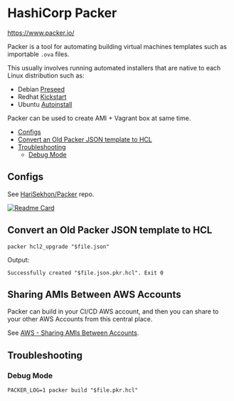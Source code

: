 # HashiCorp Packer

<https://www.packer.io/>

Packer is a tool for automating building virtual machines templates such as importable `.ova` files.

This usually involves running automated installers that are native to each Linux distribution such as:

- Debian [Preseed](debian.md#debian-preseeding---automated-installations)
- Redhat [Kickstart](redhat.md#kickstart---automated-installations)
- Ubuntu [Autoinstall](ubuntu.md#autoinstall---automated-installations)

Packer can be used to create AMI + Vagrant box at same time.

<!-- INDEX_START -->

- [Configs](#configs)
- [Convert an Old Packer JSON template to HCL](#convert-an-old-packer-json-template-to-hcl)
- [Troubleshooting](#troubleshooting)
  - [Debug Mode](#debug-mode)

<!-- INDEX_END -->

## Configs

See [HariSekhon/Packer](https://github.com/HariSekhon/Packer) repo.

[![Readme Card](https://github-readme-stats.vercel.app/api/pin/?username=HariSekhon&repo=Packer&theme=ambient_gradient&description_lines_count=3)](https://github.com/HariSekhon/Packer)

## Convert an Old Packer JSON template to HCL

```shell
packer hcl2_upgrade "$file.json"
```

Output:

```text
Successfully created "$file.json.pkr.hcl". Exit 0
```

## Sharing AMIs Between AWS Accounts

Packer can build in your CI/CD AWS account, and then you can share to your other AWS Accounts from this central place.

See [AWS - Sharing AMIs Between Accounts](aws.md#sharing-amis-between-aws-accounts).

## Troubleshooting

### Debug Mode

```shell
PACKER_LOG=1 packer build "$file.pkr.hcl"
```
